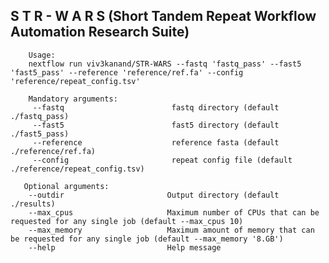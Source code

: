 ## S T R - W A R S (Short Tandem Repeat Workflow Automation Research Suite)

        Usage:
        nextflow run viv3kanand/STR-WARS --fastq 'fastq_pass' --fast5 'fast5_pass' --reference 'reference/ref.fa' --config 'reference/repeat_config.tsv'

        Mandatory arguments:
         --fastq                        fastq directory (default ./fastq_pass)
         --fast5                        fast5 directory (default ./fast5_pass)
         --reference                    reference fasta (default ./reference/ref.fa)
         --config                       repeat config file (default ./reference/repeat_config.tsv)

       Optional arguments:
        --outdir                       Output directory (default ./results)
        --max_cpus                     Maximum number of CPUs that can be requested for any single job (default --max_cpus 10)
        --max_memory                   Maximum amount of memory that can be requested for any single job (default --max_memory '8.GB')
        --help                         Help message